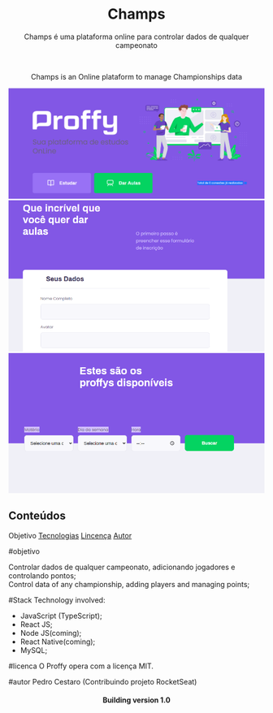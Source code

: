 

<h1 align="center"> Champs </h1>

<p align="center"> Champs é uma plataforma online para controlar dados de qualquer campeonato</p>
<br/>
<p align="center">Champs is an Online plataform to manage Championships data</p>

<img src="https://github.com/PedroCestaro/Proffy_App/blob/master/proffy_images/landing.png" alt="banner"/>
<img src="https://github.com/PedroCestaro/Proffy_App/blob/master/proffy_images/give-class.png" alt="giveClasses"/>
<img src="https://github.com/PedroCestaro/Proffy_App/blob/master/proffy_images/study.png" alt="study"/>


<br>
<h2>Conteúdos</h2>
<p align="center>
<a href="#objetivo">Objetivo</a>
<a href="#Stack">Tecnologias</a>
<a href="#licenca">Lincença</a>
<a href="#autor">Autor</a>
</p>

#objetivo

Controlar dados de qualquer campeonato, adicionando jogadores e controlando pontos;
<br>
Control data of any championship, adding players and managing points;

#Stack
Technology involved:
- JavaScript (TypeScript);
- React JS;
- Node JS(coming);
- React Native(coming);
- MySQL;

#licenca
O Proffy opera com a licença MIT.

#autor
Pedro Cestaro (Contribuindo projeto RocketSeat)

<h4 align="center"> Building version 1.0 </h4>
